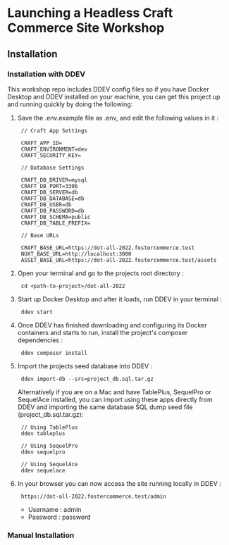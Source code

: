 # Launching a Headless Craft Commerce Site Workshop

## Installation

### Installation with DDEV

This workshop repo includes DDEV config files so if you have Docker Desktop and DDEV installed on your machine, you can
get this project up and running quickly by doing the following:

1. Save the .env.example file as .env, and edit the following values in it :

        // Craft App Settings
        
        CRAFT_APP_ID=
        CRAFT_ENVIRONMENT=dev
        CRAFT_SECURITY_KEY=
        
        // Database Settings
        
        CRAFT_DB_DRIVER=mysql
        CRAFT_DB_PORT=3306
        CRAFT_DB_SERVER=db
        CRAFT_DB_DATABASE=db
        CRAFT_DB_USER=db
        CRAFT_DB_PASSWORD=db
        CRAFT_DB_SCHEMA=public
        CRAFT_DB_TABLE_PREFIX=
        
        // Base URLs
        
        CRAFT_BASE_URL=https://dot-all-2022.fostercommerce.test
        NUXT_BASE_URL=http://localhost:3000
        ASSET_BASE_URL=https://dot-all-2022.fostercommerce.test/assets

2. Open your terminal and go to the projects root directory :

        cd <path-to-project>/dot-all-2022

3. Start up Docker Desktop and after it loads, run DDEV in your terminal :

        ddev start

4. Once DDEV has finished downloading and configuring its Docker containers and starts to run, install the project's
composer dependencies :

        ddev composer install
        
5. Import the projects seed database into DDEV :

        ddev import-db --src=project_db.sql.tar.gz
        
   Alternatively if you are on a Mac and have TablePlus, SequelPro or SequelAce installed, you can import using these
   apps directly from DDEV and importing the same database SQL dump seed file (project_db.sql.tar.gz):
   
        // Using TablePlus
        ddev tableplus
        
        // Using SequelPro
        ddev sequelpro
        
        // Using SequelAce
        ddev sequelace

6. In your browser you can now access the site running locally in DDEV :

        https://dot-all-2022.fostercommerce.test/admin
        
   * Username : admin
   * Password : password

### Manual Installation